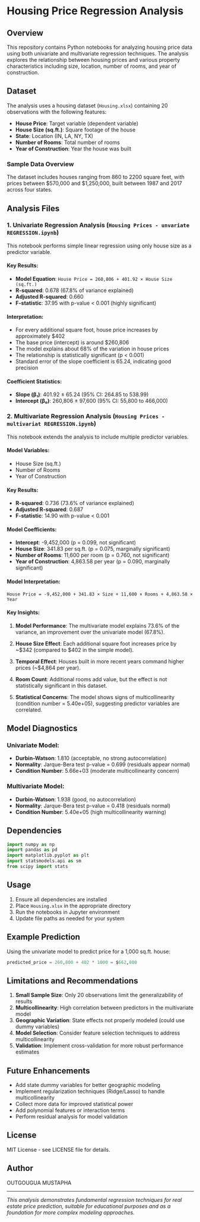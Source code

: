 # Housing Price Regression Analysis

## Overview

This repository contains Python notebooks for analyzing housing price data using both univariate and multivariate regression techniques. The analysis explores the relationship between housing prices and various property characteristics including size, location, number of rooms, and year of construction.

## Dataset

The analysis uses a housing dataset (`Housing.xlsx`) containing 20 observations with the following features:

- **House Price**: Target variable (dependent variable)
- **House Size (sq.ft.)**: Square footage of the house
- **State**: Location (IN, LA, NY, TX)
- **Number of Rooms**: Total number of rooms
- **Year of Construction**: Year the house was built

### Sample Data Overview
The dataset includes houses ranging from 860 to 2200 square feet, with prices between $570,000 and $1,250,000, built between 1987 and 2017 across four states.

## Analysis Files

### 1. Univariate Regression Analysis (`Housing Prices - unvariate REGRESSION.ipynb`)

This notebook performs simple linear regression using only house size as a predictor variable.

#### Key Results:
- **Model Equation**: `House Price = 260,806 + 401.92 × House Size (sq.ft.)`
- **R-squared**: 0.678 (67.8% of variance explained)
- **Adjusted R-squared**: 0.660
- **F-statistic**: 37.95 with p-value < 0.001 (highly significant)

#### Interpretation:
- For every additional square foot, house price increases by approximately $402
- The base price (intercept) is around $260,806
- The model explains about 68% of the variation in house prices
- The relationship is statistically significant (p < 0.001)
- Standard error of the slope coefficient is 65.24, indicating good precision

#### Coefficient Statistics:
- **Slope (β₁)**: 401.92 ± 65.24 (95% CI: 264.85 to 538.99)
- **Intercept (β₀)**: 260,806 ± 97,600 (95% CI: 55,800 to 466,000)

### 2. Multivariate Regression Analysis (`Housing Prices - multivariat REGRESSION.ipynb`)

This notebook extends the analysis to include multiple predictor variables.

#### Model Variables:
- House Size (sq.ft.)
- Number of Rooms
- Year of Construction

#### Key Results:
- **R-squared**: 0.736 (73.6% of variance explained)
- **Adjusted R-squared**: 0.687
- **F-statistic**: 14.90 with p-value < 0.001

#### Model Coefficients:
- **Intercept**: -9,452,000 (p = 0.099, not significant)
- **House Size**: 341.83 per sq.ft. (p = 0.075, marginally significant)
- **Number of Rooms**: 11,600 per room (p = 0.760, not significant)
- **Year of Construction**: 4,863.58 per year (p = 0.090, marginally significant)

#### Model Interpretation:
```
House Price = -9,452,000 + 341.83 × Size + 11,600 × Rooms + 4,863.58 × Year
```

#### Key Insights:

1. **Model Performance**: The multivariate model explains 73.6% of the variance, an improvement over the univariate model (67.8%).

2. **House Size Effect**: Each additional square foot increases price by ~$342 (compared to $402 in the simple model).

3. **Temporal Effect**: Houses built in more recent years command higher prices (~$4,864 per year).

4. **Room Count**: Additional rooms add value, but the effect is not statistically significant in this dataset.

5. **Statistical Concerns**: The model shows signs of multicollinearity (condition number = 5.40e+05), suggesting predictor variables are correlated.

## Model Diagnostics

### Univariate Model:
- **Durbin-Watson**: 1.810 (acceptable, no strong autocorrelation)
- **Normality**: Jarque-Bera test p-value = 0.699 (residuals appear normal)
- **Condition Number**: 5.66e+03 (moderate multicollinearity concern)

### Multivariate Model:
- **Durbin-Watson**: 1.938 (good, no autocorrelation)
- **Normality**: Jarque-Bera test p-value = 0.418 (residuals normal)
- **Condition Number**: 5.40e+05 (high multicollinearity warning)

## Dependencies

```python
import numpy as np
import pandas as pd
import matplotlib.pyplot as plt
import statsmodels.api as sm
from scipy import stats
```

## Usage

1. Ensure all dependencies are installed
2. Place `Housing.xlsx` in the appropriate directory
3. Run the notebooks in Jupyter environment
4. Update file paths as needed for your system

## Example Prediction

Using the univariate model to predict price for a 1,000 sq.ft. house:
```python
predicted_price = 260,800 + 402 * 1000 = $662,800
```

## Limitations and Recommendations

1. **Small Sample Size**: Only 20 observations limit the generalizability of results
2. **Multicollinearity**: High correlation between predictors in the multivariate model
3. **Geographic Variation**: State effects not properly modeled (could use dummy variables)
4. **Model Selection**: Consider feature selection techniques to address multicollinearity
5. **Validation**: Implement cross-validation for more robust performance estimates

## Future Enhancements

- Add state dummy variables for better geographic modeling
- Implement regularization techniques (Ridge/Lasso) to handle multicollinearity
- Collect more data for improved statistical power
- Add polynomial features or interaction terms
- Perform residual analysis for model validation

## License

MIT License - see LICENSE file for details.

## Author

OUTGOUGUA MUSTAPHA

---

*This analysis demonstrates fundamental regression techniques for real estate price prediction, suitable for educational purposes and as a foundation for more complex modeling approaches.*